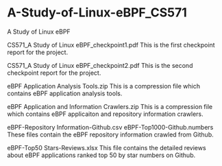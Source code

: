 # A-Study-of-Linux-eBPF_CS571
A Study of Linux eBPF

CS571_A Study of Linux eBPF_checkpoint1.pdf
This is the first checkpoint report for the project.

CS571_A Study of Linux eBPF_checkpoint2.pdf
This is the second checkpoint report for the project.

eBPF Application Analysis Tools.zip
This is a compression file which contains eBPF application analysis tools. 

eBPF Application and Information Crawlers.zip
This is a compression file which contains eBPF applicaiton and repository information crawlers. 

eBPF-Repository Information-Github.csv
eBPF-Top1000-Github.numbers
These files contain the eBPF repository information crawled from Github.

eBPF-Top50 Stars-Reviews.xlsx
This file contains the detailed reviews about eBPF applications ranked top 50 by star numbers on Github.
